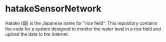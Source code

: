 hatakeSensorNetwork
===================

Hatake (畑) is the Japanese name for "rice field". This repository contains the code for a system designed to monitor the water level in a rice field and upload the data to the Internet. 
